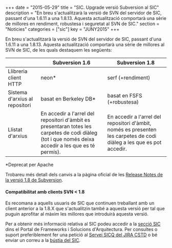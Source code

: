 +++
date        = "2015-05-29"
title       = "SIC. Upgrade versió Subversion al SIC"
description = "En breu s'actualitzarà la versió de SVN del servidor de SIC, passant d'una 1.6.11 a una 1.8.13. Aquesta actualització comportarà una sèrie de millores en rendiment, robustesa i seguretat al SVN de SIC."
section     = "Notícies"
categories  = ["sic"]
key 		= "JUNY2015"
+++

En breu s'actualitzarà la versió de SVN del servidor de SIC, passant d'una 1.6.11 a una 1.8.13. Aquesta actualització comportarà una sèrie de millores al SVN de SIC, de les quals destaquem les següents:

||Subversion 1.6|Subversion 1.8|
|----------------------|-----------|-------------|
|Llibreria client HTTP|neon* |serf (+rendiment)|
|Sistema d'arxius al repositori|basat en Berkeley DB* |basat en FSFS (+robustesa)|
|Llistat d'arxius|En accedir a l'arrel del repositori d'àmbit es presentaran totes les carpetes de codi diàleg (tot i que només deixa accedir a les que es té permís).| En accedir a l'arrel del repositori d'àmbit, només es presenten les carpetes de codi diàleg a les que es pot accedir.|
*Deprecat per Apache

Trobareu més detall dels canvis a la pàgina oficial de les [Release Notes de la versió 1.8 de Subversion](https://subversion.apache.org/docs/release-notes/1.8.html).

#### Compatibilitat amb clients SVN < 1.8
Es recomana a aquells usuaris de SIC que continuen treballant amb un client anterior a la 1.8.X que s'actualitzin també a aquesta versió per tal que puguin aprofitar al màxim les millores que introduirà aquesta versió.

Per a obtenir més informació relativa al SIC podeu accedir a la [secció SIC](http://canigo.ctti.gencat.cat/sic/) dins el Portal de Frameworks i Solucions d'Arquitectura. Per consultes o suport preferiblement fer una petició al [Servei SICQ del JIRA CSTD](https://cstd.ctti.gencat.cat/jiracstd/browse/SICQ) o bé enviar un correu a la [bústia del SIC](mailto:sic.ctti@gencat.cat).